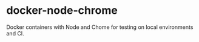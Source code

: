 # docker-node-chrome
Docker containers with Node and Chome for testing on local environments and CI.
